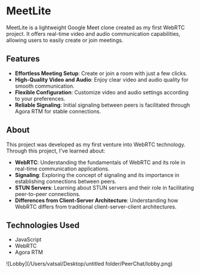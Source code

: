 # MeetLite

MeetLite is a lightweight Google Meet clone created as my first WebRTC project. It offers real-time video and audio communication capabilities, allowing users to easily create or join meetings.

## Features

- **Effortless Meeting Setup**: Create or join a room with just a few clicks.
- **High-Quality Video and Audio**: Enjoy clear video and audio quality for smooth communication.
- **Flexible Configuration**: Customize video and audio settings according to your preferences.
- **Reliable Signaling**: Initial signaling between peers is facilitated through Agora RTM for stable connections.

## About

This project was developed as my first venture into WebRTC technology. Through this project, I've learned about:
- **WebRTC**: Understanding the fundamentals of WebRTC and its role in real-time communication applications.
- **Signaling**: Exploring the concept of signaling and its importance in establishing connections between peers.
- **STUN Servers**: Learning about STUN servers and their role in facilitating peer-to-peer connections.
- **Differences from Client-Server Architecture**: Understanding how WebRTC differs from traditional client-server-client architectures.


## Technologies Used

- JavaScript
- WebRTC
- Agora RTM

![Lobby](/Users/vatsal/Desktop/untitled folder/PeerChat/lobby.png)


